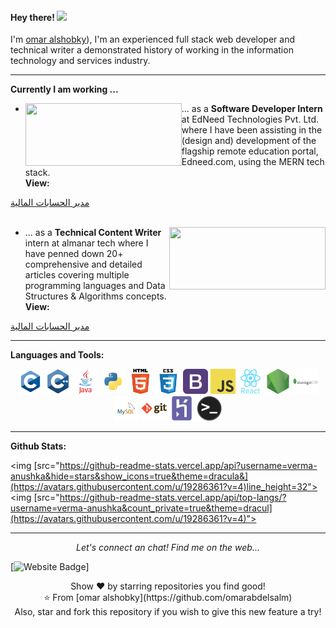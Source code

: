 <h4> Hey there! <img src="[https://github.com/account](https://avatars.githubusercontent.com/u/19286361?v=4)" width="30px"></h4>

I'm [omar alshobky](https://yousef555.blogspot.com/)), I'm an experienced full stack web developer and technical writer a demonstrated history of working in the information technology and services industry.

---

**Currently I am working ...**

- <div>
    <img width="250" height="100" align='left' src="https://play-lh.googleusercontent.com/5KihZS28LUehm5mzSGp1aw0neVFk805JiJYH8F3YPAkSZD9jlZr1tzpE8voWVzNLpvaK=s48-rw" >
    ... as a <strong>Software Developer Intern</strong> at EdNeed Technologies Pvt. Ltd. where I have been assisting in the (design and) development of the flagship remote education portal, Edneed.com, using the MERN tech stack.
    <br />
    <strong>View: </strong> <a href="[https://edneed.com](https://play.google.com/store/apps/details?id=com.alshobky.myhasaby&pli=1)" >
مدير الحسابات المالية</a> 
    <br /> 
    <br /> 
  </div>

- <div>
     <img width="250" height="100" align='right' src="https://play-lh.googleusercontent.com/5KihZS28LUehm5mzSGp1aw0neVFk805JiJYH8F3YPAkSZD9jlZr1tzpE8voWVzNLpvaK=s48-rw" >
     ... as a <strong>Technical Content Writer</strong> intern at almanar tech where I have penned down 20+ comprehensive and detailed articles covering multiple programming languages and Data Structures & Algorithms concepts.
     <br />
     <strong>View: </strong> <a href="https://play.google.com/store/apps/details?id=com.alshobky.myhasaby&pli=1" >
مدير الحسابات المالية</a> 
     <br /> 
   </div>

  ***

**Languages and Tools:**

<p align="center">

  <div align="center">
  
  <code><img height="40" src="https://raw.githubusercontent.com/github/explore/80688e429a7d4ef2fca1e82350fe8e3517d3494d/topics/c/c.png"></code> <code><img height="40" src="https://raw.githubusercontent.com/github/explore/80688e429a7d4ef2fca1e82350fe8e3517d3494d/topics/cpp/cpp.png"></code> <code><img height="40" src="https://raw.githubusercontent.com/devicons/devicon/master/icons/java/java-original-wordmark.svg"></code> <code><img height="40" src="https://raw.githubusercontent.com/github/explore/80688e429a7d4ef2fca1e82350fe8e3517d3494d/topics/python/python.png"></code> <code><img height="40" src="https://raw.githubusercontent.com/github/explore/80688e429a7d4ef2fca1e82350fe8e3517d3494d/topics/html/html.png"></code> <code><img height="40" src="https://raw.githubusercontent.com/github/explore/80688e429a7d4ef2fca1e82350fe8e3517d3494d/topics/css/css.png"></code> <code><img height="40" src="https://raw.githubusercontent.com/github/explore/80688e429a7d4ef2fca1e82350fe8e3517d3494d/topics/bootstrap/bootstrap.png"></code> <code><img height="40" src="https://raw.githubusercontent.com/github/explore/80688e429a7d4ef2fca1e82350fe8e3517d3494d/topics/javascript/javascript.png"></code> <code><img height="40" src="https://raw.githubusercontent.com/devicons/devicon/master/icons/react/react-original-wordmark.svg"></code> <code><img height="40" src="https://raw.githubusercontent.com/github/explore/80688e429a7d4ef2fca1e82350fe8e3517d3494d/topics/nodejs/nodejs.png"></code> <code><img height="40" src="https://raw.githubusercontent.com/github/explore/80688e429a7d4ef2fca1e82350fe8e3517d3494d/topics/mongodb/mongodb.png"></code> <code><img height="40" src="https://raw.githubusercontent.com/github/explore/80688e429a7d4ef2fca1e82350fe8e3517d3494d/topics/mysql/mysql.png"></code> <code><img height="40" src="https://raw.githubusercontent.com/github/explore/80688e429a7d4ef2fca1e82350fe8e3517d3494d/topics/git/git.png"></code> <code><img height="40" src="https://raw.githubusercontent.com/devicons/devicon/master/icons/heroku/heroku-plain.svg"></code> <code><img height="40" src="https://raw.githubusercontent.com/github/explore/80688e429a7d4ef2fca1e82350fe8e3517d3494d/topics/terminal/terminal.png"></code>

  </div>
  </p>

---

**Github Stats:**

<p align="center">
  
  <img [src="https://github-readme-stats.vercel.app/api?username=verma-anushka&hide=stars&show_icons=true&theme=dracula&](https://avatars.githubusercontent.com/u/19286361?v=4)line_height=32">
  <img [src="https://github-readme-stats.vercel.app/api/top-langs/?username=verma-anushka&count_private=true&theme=dracul](https://avatars.githubusercontent.com/u/19286361?v=4)">

</p>

---

<p align="center">
  <i>Let's connect an chat! Find me on the web...</i>
  
   [![Website Badge](https://yousef555.blogspot.com/)]
   

  <p align="center">
    Show ❤️ by starring repositories you find good! 
    <br />
    ⭐️ From [omar alshobky](https://github.com/omarabdelsalm)
    <br />
    Also, star and fork this repository if you wish to give this new feature a try!
  </p>
</p>

<div align="right">
  


</div>
